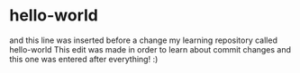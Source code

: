 # hello-world
and this line was inserted before a change
my learning repository called hello-world
This edit was made in order to learn about commit changes
and this one was entered after everything! :)
